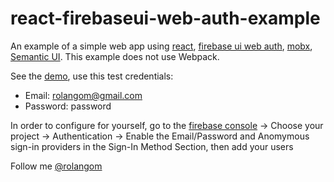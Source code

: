 # react-firebaseui-web-auth-example
An example of a simple web app using [react](https://facebook.github.io/react/), [firebase ui web auth](https://github.com/firebase/firebaseui-web), [mobx](https://mobx.js.org/), [Semantic UI](http://react.semantic-ui.com/introduction).
This example does not use Webpack.

See the [demo](https://react-firebaseui-example.firebaseapp.com), use this test credentials:
- Email: rolangom@gmail.com
- Password: password

In order to configure for yourself, go to the [firebase console](https://console.firebase.google.com/) -> Choose your project -> Authentication -> Enable the Email/Password and Anomymous sign-in providers in the Sign-In Method Section, then add your users

Follow me [@rolangom](https://twitter.com/rolangom)
